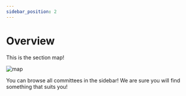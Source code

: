 ```yaml
---
sidebar_position: 2
---
```


# Overview

This is the section map!

![map](//img/karta.png/)

You can browse all committees in the sidebar! We are sure you will find something that suits you!
